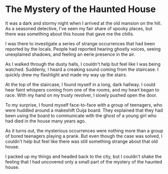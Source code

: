 # The Mystery of the Haunted House

It was a dark and stormy night when I arrived at the old mansion on the hill. As a seasoned detective, I've seen my fair share of spooky places, but there was something about this house that gave me the chills.

I was there to investigate a series of strange occurrences that had been reported by the locals. People had reported hearing ghostly voices, seeing unexplained shadows, and feeling an eerie presence in the air.

As I walked through the dusty halls, I couldn't help but feel like I was being watched. Suddenly, I heard a creaking sound coming from the staircase. I quickly drew my flashlight and made my way up the stairs.

At the top of the staircase, I found myself in a long, dark hallway. I could hear faint whispers coming from one of the rooms, and my heart began to race. With my hand on my trusty revolver, I slowly pushed open the door.

To my surprise, I found myself face-to-face with a group of teenagers, who were huddled around a makeshift Ouija board. They explained that they had been using the board to communicate with the ghost of a young girl who had died in the house many years ago.

As it turns out, the mysterious occurrences were nothing more than a group of bored teenagers playing a prank. But even though the case was solved, I couldn't help but feel like there was still something strange about that old house. 

I packed up my things and headed back to the city, but I couldn't shake the feeling that I had uncovered only a small part of the mystery of the haunted house.
